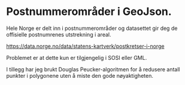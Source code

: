 # Postnummerområder i GeoJson. 

Hele Norge er delt inn i postnummerområder og datasettet gir deg de offisielle postnumrenes utstrekning i areal.

https://data.norge.no/data/statens-kartverk/postkretser-i-norge

Problemet er at dette kun er tilgjengelig i SOSI eller GML. 

I tillegg har jeg brukt Douglas Peucker-algoritmen for å redusere antall punkter i polygonene uten å miste den gode nøyaktigheten. 

